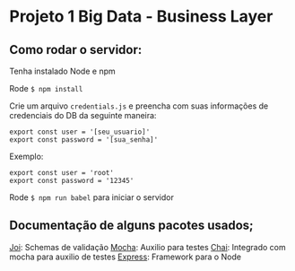 # Projeto 1 Big Data - Business Layer

## Como rodar o servidor:


Tenha instalado Node e npm

Rode `$ npm install`

Crie um arquivo `credentials.js` e preencha com suas informações de credenciais do DB da seguinte maneira:

```
export const user = '[seu_usuario]'
export const password = '[sua_senha]'
```

Exemplo:


```
export const user = 'root'
export const password = '12345'
```


Rode `$ npm run babel` para iniciar o servidor


## Documentação de alguns pacotes usados;

[Joi](https://github.com/hapijs/joi): Schemas de validação 
[Mocha](https://github.com/mochajs/mocha): Auxilio para testes
[Chai](https://github.com/chaijs/chai): Integrado com mocha para auxilio de testes
[Express](https://github.com/expressjs/express): Framework para o Node

